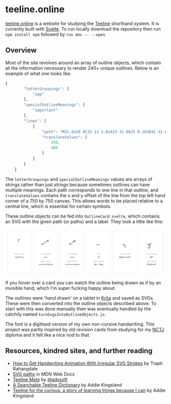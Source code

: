 # teeline.online

[teeline.online](https://teeline.online) is a website for studying the [Teeline](https://en.wikipedia.org/wiki/Teeline_Shorthand) shorthand system. It is currently built with [Svelte](https://kit.svelte.dev/). To run locally download the repository then run `npm install npm` followed by `run dev -- --open`.

## Overview

Most of the site revolves around an array of outline objects, which contain all the information necessary to render 240+ unique outlines. Below is an example of what one looks like.

```ts
{
		"letterGroupings": [
			"imp"
		],
		"specialOutlineMeanings": [
			"important"
		],
		"lines": [
			{
				"path": "M31.6328 0C32.12 1.02423 31.8825 0.163041 31.6328 1.38786C27.9727 19.3407 11.5986 39.3923 4.18692 56.7039C4.06859 56.9803 1.81512 63.4449 1.0745 63.4449C-3.05311 63.4449 5.82 56.5632 8.99703 53.9281C21.4059 43.636 36.6253 34.5244 50.5903 26.171C88.6116 3.42776 149.34 -14.4002 188.386 20.4213C228.762 56.4296 191.779 205.786 201.401 259.727",
				"translateValues": [
					240,
					400
				]
			}
		]
	}
```

The `letterGroupings` and `specialOutlineMeanings` values are arrays of strings rather than just strings because sometimes outlines can have multiple meanings. Each path corresponds to one line in that outline, and `translateValues` contains the x and y offset of the line from the top left hand corner of a 750 by 750 canvas. This allows words to be placed relative to a central line, which is essential for certain symbols.

These outline objects can be fed into `OutlineCard.svelte`, which contains an SVG with the given path (or paths) and a label. They look a little like this:

![Example of teeline.online outline cards](/docs/assets/cards-example.png)

If you hover over a card you can watch the outline being drawn as if by an invisible hand, which I'm super fucking happy about.

The outlines were 'hand drawn' on a tablet in [Krita](https://krita.org/en/) and saved as SVGs. These were then converted into the outline objects described above. To start with this was done manually then was eventually handled by the catchily named `turnSvgsIntoOutlineObjects.js`.

The font is a digitised version of my own non-cursive handwriting. This project was partly inspired by old revision cards from studying for my [NCTJ](https://www.nctj.com/) diploma and it felt like a nice nod to that.

## Resources, kindred sites, and further reading

- [How to Get Handwriting Animation With Irregular SVG Strokes](https://css-tricks.com/how-to-get-handwriting-animation-with-irregular-svg-strokes/) by Trapti Rahangdale
- [SVG paths](https://developer.mozilla.org/en-US/docs/Web/SVG/Tutorial/Paths) in MDN Web Docs
- [Teeline Mate](https://github.com/adxsoft/TeelineMate) by [@adxsoft](https://github.com/adxsoft)
- [A Searchable Teeline Dictionary](http://realerthinks.com/a-searchable-teeline-dictionary/) by Addie Kingsland
- [Teeline for the curious: a story of learning things because I can](http://realerthinks.com/teeline-for-the-curious-a-story-of-learning-things-because-i-can/) by Addie Kingsland
